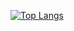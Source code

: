 [![Top Langs](https://github-readme-stats.vercel.app/api/top-langs/?username=tgodkev&hide=html,vue,css,svelte,swift,dockerfile&theme=tokyonight)](https://github.com/tgodkev/github-readme-stats)

<!---
tgodkev/tgodkev is a ✨ special ✨ repository because its `README.md` (this file) appears on your GitHub profile.
You can click the Preview link to take a look at your changes.
--->

